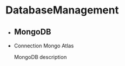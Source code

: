 # DatabaseManagement

 <ul>
    <li>
      <h2>MongoDB</h2>
     <li>Connection Mongo Atlas</li>
      <p>MongoDB description</p>
    </li>
 </ul>

